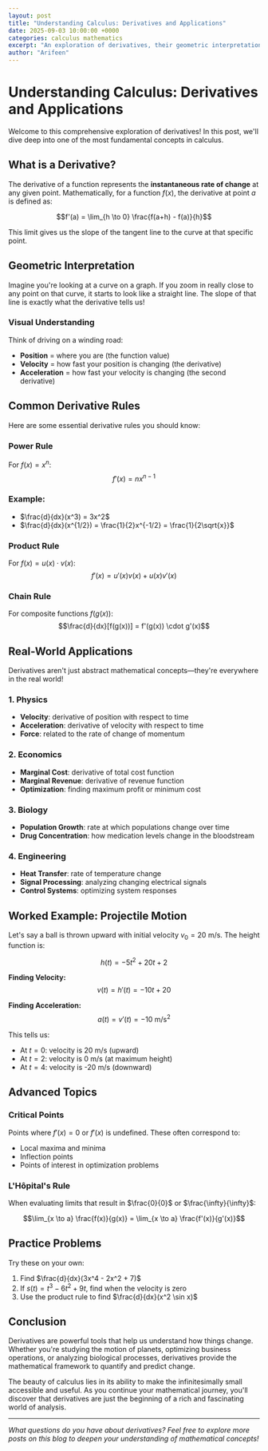 ```yaml
---
layout: post
title: "Understanding Calculus: Derivatives and Applications"
date: 2025-09-03 10:00:00 +0000
categories: calculus mathematics
excerpt: "An exploration of derivatives, their geometric interpretation, and real-world applications in physics and engineering."
author: "Arifeen"
---
```


# Understanding Calculus: Derivatives and Applications

Welcome to this comprehensive exploration of derivatives! In this post, we'll dive deep into one of the most fundamental concepts in calculus.

## What is a Derivative?

The derivative of a function represents the **instantaneous rate of change** at any given point. Mathematically, for a function $f(x)$, the derivative at point $a$ is defined as:

$$f'(a) = \lim_{h \to 0} \frac{f(a+h) - f(a)}{h}$$

This limit gives us the slope of the tangent line to the curve at that specific point.

## Geometric Interpretation

Imagine you're looking at a curve on a graph. If you zoom in really close to any point on that curve, it starts to look like a straight line. The slope of that line is exactly what the derivative tells us!

### Visual Understanding

Think of driving on a winding road:
- **Position** = where you are (the function value)
- **Velocity** = how fast your position is changing (the derivative)
- **Acceleration** = how fast your velocity is changing (the second derivative)

## Common Derivative Rules

Here are some essential derivative rules you should know:

### Power Rule
For $f(x) = x^n$: 
$$f'(x) = nx^{n-1}$$

### Example: 
- $\frac{d}{dx}(x^3) = 3x^2$
- $\frac{d}{dx}(x^{1/2}) = \frac{1}{2}x^{-1/2} = \frac{1}{2\sqrt{x}}$

### Product Rule
For $f(x) = u(x) \cdot v(x)$:
$$f'(x) = u'(x)v(x) + u(x)v'(x)$$

### Chain Rule
For composite functions $f(g(x))$:
$$\frac{d}{dx}[f(g(x))] = f'(g(x)) \cdot g'(x)$$

## Real-World Applications

Derivatives aren't just abstract mathematical concepts—they're everywhere in the real world!

### 1. Physics
- **Velocity**: derivative of position with respect to time
- **Acceleration**: derivative of velocity with respect to time
- **Force**: related to the rate of change of momentum

### 2. Economics
- **Marginal Cost**: derivative of total cost function
- **Marginal Revenue**: derivative of revenue function
- **Optimization**: finding maximum profit or minimum cost

### 3. Biology
- **Population Growth**: rate at which populations change over time
- **Drug Concentration**: how medication levels change in the bloodstream

### 4. Engineering
- **Heat Transfer**: rate of temperature change
- **Signal Processing**: analyzing changing electrical signals
- **Control Systems**: optimizing system responses

## Worked Example: Projectile Motion

Let's say a ball is thrown upward with initial velocity $v_0 = 20$ m/s. The height function is:

$$h(t) = -5t^2 + 20t + 2$$

**Finding Velocity:**
$$v(t) = h'(t) = -10t + 20$$

**Finding Acceleration:**
$$a(t) = v'(t) = -10 \text{ m/s}^2$$

This tells us:
- At $t = 0$: velocity is 20 m/s (upward)
- At $t = 2$: velocity is 0 m/s (at maximum height)
- At $t = 4$: velocity is -20 m/s (downward)

## Advanced Topics

### Critical Points
Points where $f'(x) = 0$ or $f'(x)$ is undefined. These often correspond to:
- Local maxima and minima
- Inflection points
- Points of interest in optimization problems

### L'Hôpital's Rule
When evaluating limits that result in $\frac{0}{0}$ or $\frac{\infty}{\infty}$:

$$\lim_{x \to a} \frac{f(x)}{g(x)} = \lim_{x \to a} \frac{f'(x)}{g'(x)}$$

## Practice Problems

Try these on your own:

1. Find $\frac{d}{dx}(3x^4 - 2x^2 + 7)$
2. If $s(t) = t^3 - 6t^2 + 9t$, find when the velocity is zero
3. Use the product rule to find $\frac{d}{dx}(x^2 \sin x)$

## Conclusion

Derivatives are powerful tools that help us understand how things change. Whether you're studying the motion of planets, optimizing business operations, or analyzing biological processes, derivatives provide the mathematical framework to quantify and predict change.

The beauty of calculus lies in its ability to make the infinitesimally small accessible and useful. As you continue your mathematical journey, you'll discover that derivatives are just the beginning of a rich and fascinating world of analysis.

---

*What questions do you have about derivatives? Feel free to explore more posts on this blog to deepen your understanding of mathematical concepts!*
